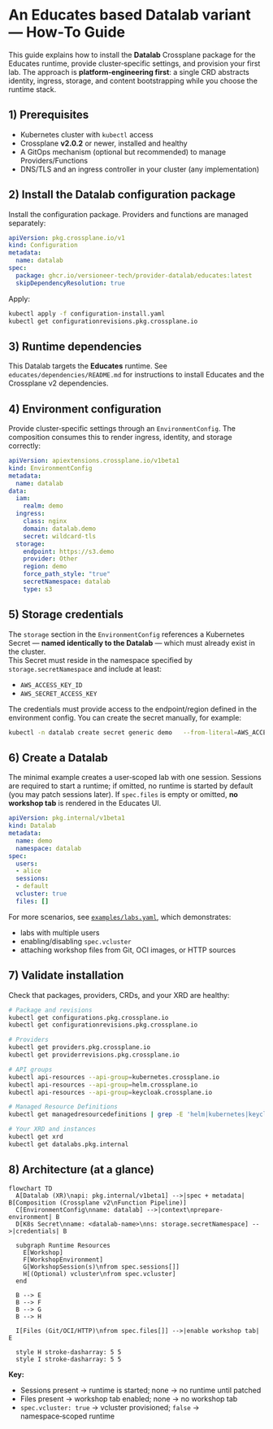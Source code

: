 # An Educates based Datalab variant — How‑To Guide

This guide explains how to install the **Datalab** Crossplane package for the Educates runtime, provide cluster‑specific settings, and provision your first lab. The approach is **platform‑engineering first**: a single CRD abstracts identity, ingress, storage, and content bootstrapping while you choose the runtime stack.

## 1) Prerequisites

- Kubernetes cluster with `kubectl` access
- Crossplane **v2.0.2** or newer, installed and healthy
- A GitOps mechanism (optional but recommended) to manage Providers/Functions
- DNS/TLS and an ingress controller in your cluster (any implementation)

## 2) Install the Datalab configuration package

Install the configuration package. Providers and functions are managed separately:

```yaml
apiVersion: pkg.crossplane.io/v1
kind: Configuration
metadata:
  name: datalab
spec:
  package: ghcr.io/versioneer-tech/provider-datalab/educates:latest
  skipDependencyResolution: true
```

Apply:

```bash
kubectl apply -f configuration-install.yaml
kubectl get configurationrevisions.pkg.crossplane.io
```

## 3) Runtime dependencies

This Datalab targets the **Educates** runtime. See `educates/dependencies/README.md` for instructions to install Educates and the Crossplane v2 dependencies.

## 4) Environment configuration

Provide cluster‑specific settings through an `EnvironmentConfig`. The composition consumes this to render ingress, identity, and storage correctly:

```yaml
apiVersion: apiextensions.crossplane.io/v1beta1
kind: EnvironmentConfig
metadata:
  name: datalab
data:
  iam:
    realm: demo
  ingress:
    class: nginx
    domain: datalab.demo
    secret: wildcard-tls
  storage:
    endpoint: https://s3.demo
    provider: Other
    region: demo
    force_path_style: "true"
    secretNamespace: datalab
    type: s3
```

## 5) Storage credentials

The `storage` section in the `EnvironmentConfig` references a Kubernetes Secret — **named identically to the Datalab** — which must already exist in the cluster.  
This Secret must reside in the namespace specified by `storage.secretNamespace` and include at least:

- `AWS_ACCESS_KEY_ID`
- `AWS_SECRET_ACCESS_KEY`

The credentials must provide access to the endpoint/region defined in the environment config. You can create the secret manually, for example:

```bash
kubectl -n datalab create secret generic demo   --from-literal=AWS_ACCESS_KEY_ID=<KEY_ID>   --from-literal=AWS_SECRET_ACCESS_KEY=<SECRET>
```

## 6) Create a Datalab

The minimal example creates a user‑scoped lab with one session. Sessions are required to start a runtime; if omitted, no runtime is started by default (you may patch sessions later). If `spec.files` is empty or omitted, **no workshop tab** is rendered in the Educates UI.

```yaml
apiVersion: pkg.internal/v1beta1
kind: Datalab
metadata:
  name: demo
  namespace: datalab
spec:
  users:
  - alice
  sessions:
  - default
  vcluster: true
  files: []
```

For more scenarios, see [`examples/labs.yaml`](examples/labs.yaml), which demonstrates:
- labs with multiple users
- enabling/disabling `spec.vcluster`
- attaching workshop files from Git, OCI images, or HTTP sources

## 7) Validate installation

Check that packages, providers, CRDs, and your XRD are healthy:

```bash
# Package and revisions
kubectl get configurations.pkg.crossplane.io
kubectl get configurationrevisions.pkg.crossplane.io

# Providers
kubectl get providers.pkg.crossplane.io
kubectl get providerrevisions.pkg.crossplane.io

# API groups
kubectl api-resources --api-group=kubernetes.crossplane.io
kubectl api-resources --api-group=helm.crossplane.io
kubectl api-resources --api-group=keycloak.crossplane.io

# Managed Resource Definitions
kubectl get managedresourcedefinitions | grep -E 'helm|kubernetes|keycloak'

# Your XRD and instances
kubectl get xrd
kubectl get datalabs.pkg.internal
```

## 8) Architecture (at a glance)

```mermaid
flowchart TD
  A[Datalab (XR)\napi: pkg.internal/v1beta1] -->|spec + metadata| B[Composition (Crossplane v2\nFunction Pipeline)]
  C[EnvironmentConfig\nname: datalab] -->|context\nprepare-environment| B
  D[K8s Secret\nname: <datalab-name>\nns: storage.secretNamespace] -->|credentials| B

  subgraph Runtime Resources
    E[Workshop]
    F[WorkshopEnvironment]
    G[WorkshopSession(s)\nfrom spec.sessions[]]
    H[(Optional) vcluster\nfrom spec.vcluster]
  end

  B --> E
  B --> F
  B --> G
  B --> H

  I[Files (Git/OCI/HTTP)\nfrom spec.files[]] -->|enable workshop tab| E

  style H stroke-dasharray: 5 5
  style I stroke-dasharray: 5 5
```

**Key:**  
- Sessions present → runtime is started; none → no runtime until patched  
- Files present → workshop tab enabled; none → no workshop tab  
- `spec.vcluster: true` → vcluster provisioned; `false` → namespace‑scoped runtime
